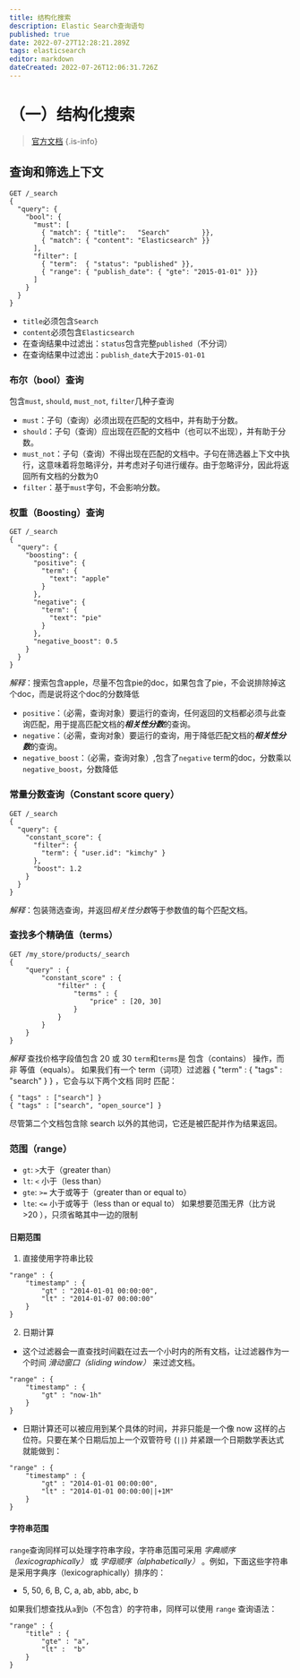 ```yaml
---
title: 结构化搜索
description: Elastic Search查询语句
published: true
date: 2022-07-27T12:28:21.289Z
tags: elasticsearch
editor: markdown
dateCreated: 2022-07-26T12:06:31.726Z
---
```


# （一）结构化搜索
> [官方文档](https://www.elastic.co/guide/en/elasticsearch/reference/current/query-filter-context.html)
{.is-info}
## 查询和筛选上下文
```console
GET /_search
{
  "query": { 
    "bool": { 
      "must": [
        { "match": { "title":   "Search"        }},
        { "match": { "content": "Elasticsearch" }}
      ],
      "filter": [ 
        { "term":  { "status": "published" }},
        { "range": { "publish_date": { "gte": "2015-01-01" }}}
      ]
    }
  }
}
```
+ `title`必须包含`Search`
+ `content`必须包含`Elasticsearch`
+ 在查询结果中过滤出：`status`包含完整`published`（不分词）
+ 在查询结果中过滤出：`publish_date`大于`2015-01-01`

### 布尔（bool）查询
包含`must`, `should`, `must_not`, `filter`几种子查询
+ `must`：子句（查询）必须出现在匹配的文档中，并有助于分数。
+ `should`：子句（查询）应出现在匹配的文档中（也可以不出现），并有助于分数。
+ `must_not`：子句（查询）不得出现在匹配的文档中。子句在筛选器上下文中执行，这意味着将忽略评分，并考虑对子句进行缓存。由于忽略评分，因此将返回所有文档的分数为0
+ `filter`：基于`must`字句，不会影响分数。

### 权重（Boosting）查询
```console
GET /_search
{
  "query": {
    "boosting": {
      "positive": {
        "term": {
          "text": "apple"
        }
      },
      "negative": {
        "term": {
          "text": "pie"
        }
      },
      "negative_boost": 0.5
    }
  }
}
```
*解释*：搜索包含apple，尽量不包含pie的doc，如果包含了pie，不会说排除掉这个doc，而是说将这个doc的分数降低
+ `positive`：（必需，查询对象）要运行的查询，任何返回的文档都必须与此查询匹配，用于提高匹配文档的***相关性分数***的查询。
+ `negative`：（必需，查询对象）要运行的查询，用于降低匹配文档的***相关性分数***的查询。
+ `negative_boost`：（必需，查询对象）,包含了`negative` term的doc，分数乘以`negative_boost`，分数降低
### 常量分数查询（Constant score query）
```console
GET /_search
{
  "query": {
    "constant_score": {
      "filter": {
        "term": { "user.id": "kimchy" }
      },
      "boost": 1.2
    }
  }
}
```
*解释*：包装筛选查询，并返回*相关性分数*等于参数值的每个匹配文档。
### 查找多个精确值（terms）
```
GET /my_store/products/_search
{
    "query" : {
        "constant_score" : {
            "filter" : {
                "terms" : { 
                    "price" : [20, 30]
                }
            }
        }
    }
}
```
*解释* 查找价格字段值包含 20 或 30
`term`和`terms`是 包含（contains） 操作，而非 等值（equals）。
如果我们有一个 term（词项）过滤器 { "term" : { "tags" : "search" } } ，它会与以下两个文档 同时 匹配：
```
{ "tags" : ["search"] }
{ "tags" : ["search", "open_source"] }
```
尽管第二个文档包含除 search 以外的其他词，它还是被匹配并作为结果返回。
### 范围（range）
+ `gt`: `>`大于（greater than）
+ `lt`: `<` 小于（less than）
+ `gte`: `>=` 大于或等于（greater than or equal to）
+ `lte`: `<=` 小于或等于（less than or equal to）
如果想要范围无界（比方说 >20 ），只须省略其中一边的限制
#### 日期范围
1. 直接使用字符串比较
```
"range" : {
    "timestamp" : {
        "gt" : "2014-01-01 00:00:00",
        "lt" : "2014-01-07 00:00:00"
    }
}
```
2. 日期计算
+ 这个过滤器会一直查找时间戳在过去一个小时内的所有文档，让过滤器作为一个时间 *滑动窗口（sliding window）* 来过滤文档。
```
"range" : {
    "timestamp" : {
        "gt" : "now-1h"
    }
}
```
+ 日期计算还可以被应用到某个具体的时间，并非只能是一个像 now 这样的占位符。只要在某个日期后加上一个双管符号 (`||`) 并紧跟一个日期数学表达式就能做到：
```
"range" : {
    "timestamp" : {
        "gt" : "2014-01-01 00:00:00",
        "lt" : "2014-01-01 00:00:00||+1M" 
    }
}
```
#### 字符串范围
`range`查询同样可以处理字符串字段，字符串范围可采用 *字典顺序（lexicographically）* 或 *字母顺序（alphabetically）* 。例如，下面这些字符串是采用字典序（lexicographically）排序的：

+ 5, 50, 6, B, C, a, ab, abb, abc, b

如果我们想查找从`a`到`b`（不包含）的字符串，同样可以使用 `range` 查询语法：
```
"range" : {
    "title" : {
        "gte" : "a",
        "lt" :  "b"
    }
}
```

